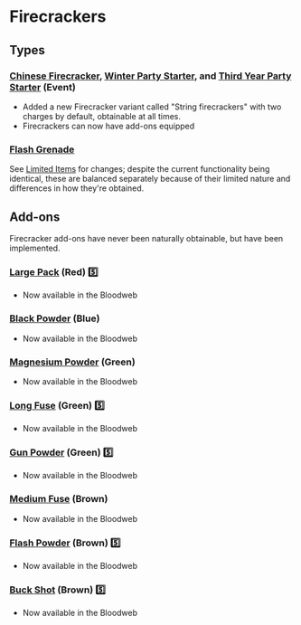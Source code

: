# Firecrackers

## Types

### [Chinese Firecracker](<https://deadbydaylight.wiki.gg/wiki/Chinese_Firecracker>), [Winter Party Starter](<https://deadbydaylight.wiki.gg/wiki/Winter_Party_Starter>), and [Third Year Party Starter](<https://deadbydaylight.wiki.gg/wiki/Third_Year_Party_Starter>) (Event)

- Added a new Firecracker variant called "String firecrackers" with two charges by default, obtainable at all times.
- Firecrackers can now have add-ons equipped


### [Flash Grenade](<https://deadbydaylight.wiki.gg/wiki/Flash_Grenade>)

See [Limited Items](limited.md#flash-grenade) for changes; despite the current functionality being identical, these are balanced separately because of their limited nature and differences in how they're obtained.


## Add-ons

Firecracker add-ons have never been naturally obtainable, but have been implemented.

### [Large Pack](<https://deadbydaylight.wiki.gg/wiki/Large_Pack>) (Red) 5️⃣

- Now available in the Bloodweb


### [Black Powder](<https://deadbydaylight.wiki.gg/wiki/Black_Powder>) (Blue)

- Now available in the Bloodweb


### [Magnesium Powder](<https://deadbydaylight.wiki.gg/wiki/Magnesium_Powder>) (Green)

- Now available in the Bloodweb


### [Long Fuse](<https://deadbydaylight.wiki.gg/wiki/Long_Fuse>) (Green) 5️⃣

- Now available in the Bloodweb


### [Gun Powder](<https://deadbydaylight.wiki.gg/wiki/Gun_Powder>) (Green) 5️⃣

- Now available in the Bloodweb


### [Medium Fuse](<https://deadbydaylight.wiki.gg/wiki/Medium_Fuse>) (Brown)

- Now available in the Bloodweb


### [Flash Powder](<https://deadbydaylight.wiki.gg/wiki/Flash_Powder>) (Brown) 5️⃣

- Now available in the Bloodweb


### [Buck Shot](<https://deadbydaylight.wiki.gg/wiki/Buck_Shot>) (Brown) 5️⃣

- Now available in the Bloodweb

